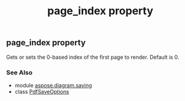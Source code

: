 ﻿---
title: page_index property
second_title: Aspose.Diagram for Python via .NET API References
description: 
type: docs
weight: 170
url: /python-net/aspose.diagram.saving/pdfsaveoptions/page_index/
is_root: false
---

## page_index property


Gets or sets the 0-based index of the first page to render. Default is 0.

### See Also
* module [aspose.diagram.saving](../../)
* class [PdfSaveOptions](/diagram/python-net/aspose.diagram.saving/pdfsaveoptions)
